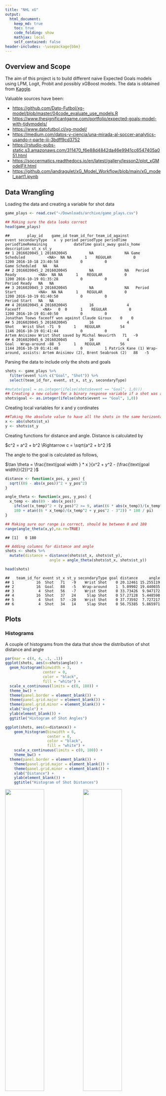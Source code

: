 ```yaml
---
title: "NHL xG"
output:
  html_document:
    keep_md: true
    toc: true
    code_folding: show
    mathjax: local
    self_contained: false
header-includes: -\usepackage{bbm}
---
```




## Overview and Scope

The aim of this project is to build different naive Expected Goals models using LPM, Logit, Probit and possibly xGBoost models. The data is obtained from [Kaggle](https://www.kaggle.com/datasets/martinellis/nhl-game-data).

Valuable sources have been: 

* https://github.com/Dato-Futbol/xg-model/blob/master/04code_evaluate_use_models.R
* https://www.thesignificantgame.com/portfolio/expected-goals-model-with-tidymodels/
* https://www.datofutbol.cl/xg-model/
* https://medium.com/datos-y-ciencia/una-mirada-al-soccer-analytics-usando-r-parte-iii-3bdff9cd3752
* https://rstudio-pubs-static.s3.amazonaws.com/311470_f6e88d4842da46e9941cc6547405a051.html
* https://soccermatics.readthedocs.io/en/latest/gallery/lesson2/plot_xGModelFit.html
* https://github.com/iandragulet/xG_Model_Workflow/blob/main/xG_model_part1.ipynb


## Data Wrangling

Loading the data and creating a variable for shot data 

```r
game_plays <- read.csv("~/Downloads/archive/game_plays.csv")

## Making sure the data looks correct
head(game_plays)
```

```
##        play_id    game_id team_id_for team_id_against          event secondaryType   x  y period periodType periodTime periodTimeRemaining            dateTime goals_away goals_home                                                                   description st_x st_y
## 1 2016020045_1 2016020045          NA              NA Game Scheduled          <NA>  NA NA      1    REGULAR          0                1200 2016-10-18 23:40:58          0          0                                                                Game Scheduled   NA   NA
## 2 2016020045_2 2016020045          NA              NA   Period Ready          <NA>  NA NA      1    REGULAR          0                1200 2016-10-19 01:35:28          0          0                                                                  Period Ready   NA   NA
## 3 2016020045_3 2016020045          NA              NA   Period Start          <NA>  NA NA      1    REGULAR          0                1200 2016-10-19 01:40:50          0          0                                                                  Period Start   NA   NA
## 4 2016020045_4 2016020045          16               4        Faceoff          <NA>   0  0      1    REGULAR          0                1200 2016-10-19 01:40:50          0          0                              Jonathan Toews faceoff won against Claude Giroux    0    0
## 5 2016020045_5 2016020045          16               4           Shot    Wrist Shot -71  9      1    REGULAR         54                1146 2016-10-19 01:41:44          0          0                            Artem Anisimov Wrist Shot saved by Michal Neuvirth   71   -9
## 6 2016020045_6 2016020045          16               4           Goal   Wrap-around -88  5      1    REGULAR         56                1144 2016-10-19 01:41:48          0          1 Patrick Kane (1) Wrap-around, assists: Artem Anisimov (2), Brent Seabrook (2)   88   -5
```

Parsing the data to include only the shots and goals

```r
shots <- game_plays %>%
  filter(event %in% c("Goal", "Shot")) %>%
  select(team_id_for, event, st_x, st_y, secondaryType)

#mutate(goal = as.integer(ifelse(shots$event == "Goal", 1,0)))
## Creating a new column for a binary response variable if a shot was a goal or not
shots$goal <- as.integer(ifelse(shots$event == "Goal", 1,0))
```

Creating local variables for x and y cordinates

```r
##Taking the absolute value to have all the shots in the same horizontal axis
x <- abs(shots$st_x)
y <- shots$st_y
```

Creating functions for distance and angle. Distance is calculated by 

$c^2 = a^2 + b^2 \Rightarrow c = \sqrt{a^2 + b^2 }$

The angle to the goal is calculated as follows, 

$\tan \theta = \frac{\text{goal width } * x }{x^2 + y^2 - (\frac{\text{goal width}}{2})^2 }$


```r
distance <- function(x_pos, y_pos) {
  sqrt((89 - abs(x_pos))^2 + y_pos^2)
}

angle_theta <- function(x_pos, y_pos) {
  x_temp <- abs(89 - abs(x_pos))
    ifelse((x_temp)^2 + (y_pos)^2 >= 9, atan((6 * abs(x_temp))/(x_temp^2 + y_pos^2 - 3^2)) * 180 / pi,
    180 + atan((6 * x_temp)/(x_temp^2 + y_pos^2 - 3^2)) * 180 / pi)
}

## Making sure our range is correct, should be between 0 and 180
range(angle_theta(x,y),na.rm=TRUE)
```

```
## [1]   0 180
```

```r
## Adding columns for distance and angle
shots <- shots %>%
  mutate(distance = distance(shots$st_x, shots$st_y),
                    angle = angle_theta(shots$st_x, shots$st_y))

head(shots)
```

```
##   team_id_for event st_x st_y secondaryType goal distance     angle
## 1          16  Shot   71   -9    Wrist Shot    0 20.12461 15.255119
## 2          16  Goal   88   -5   Wrap-around    1  5.09902 19.440035
## 3           4  Shot   56   -7    Wrist Shot    0 33.73426  9.947172
## 4          16  Shot   37   24     Slap Shot    0 57.27128  5.448598
## 5           4  Shot   57  -20    Wrist Shot    0 37.73592  7.727217
## 6           4  Shot   34   14     Slap Shot    0 56.75385  5.865971
```
## Plots

### Histograms

A couple of histograms from the data that show the distribution of shot distance and angle

```r
par(mar = c(4, 4, .1, .1))
ggplot(shots, aes(x=shots$angle)) +
  geom_histogram(binwidth = 3,
                 center = 0,
                 color = "black",
                 fill = "white") +
  scale_x_continuous(limits = c(0, 180)) +
  theme_bw() +
  theme(panel.border = element_blank()) + 
  theme(panel.grid.major = element_blank()) +
  theme(panel.grid.minor = element_blank()) + 
  xlab("Angle") + 
  ylab(element_blank()) + 
  ggtitle("Histogram of Shot Angles")

ggplot(shots, aes(x=distance)) +
    geom_histogram(binwidth = 6,
                   center = 0,
                   color = "black",
                   fill = "white") +
    scale_x_continuous(limits = c(0, 180)) +
    theme_bw() +
  theme(panel.border = element_blank()) + 
    theme(panel.grid.major = element_blank()) +
    theme(panel.grid.minor = element_blank()) + 
    xlab("Distance") + 
    ylab(element_blank()) + 
    ggtitle("Histogram of Shot Distances")
```

<img src="NHL_xG_files/figure-html/Histograms-1.png" width="50%" /><img src="NHL_xG_files/figure-html/Histograms-2.png" width="50%" />


### Probability of a Goal Given Distance or Angle

```r
bins_distance <- aggregate(shots,
                   by=list(cut(shots$distance, seq(0,100,10))),
                   mean)

bins_angle <- aggregate(shots,
                  by=list(cut(shots$angle, seq(0,180,10))),
                  mean)

## Changing the first column to numeric values so that ggplot geom_smooth works
bins_distance$Group.1 <- as.numeric(bins_distance$Group.1)
bins_angle$Group.1 <- as.numeric(bins_angle$Group.1)

angles <- as.character(seq(0, 180, 10))
distances <- as.character(seq(0, 90, 10))


ggplot(bins_distance, aes(x= bins_distance$Group.1, y =  bins_distance$goal)) +
                          geom_point() +
                          geom_line() +
                          theme_bw() + 
                          xlab("Distance to goal (Feet)") +
                          ylab("Probability of Goal") + 
                          scale_x_discrete(limits = distances)
                          
ggplot () + aes(x= bins_angle$Group.1, y =  bins_angle$goal) +
  geom_point() +
  geom_smooth(method=lm, se = F) + 
  theme_bw() +
  xlab("Angle to Goal") +
  ylab("Probability of Goal") + 
  ggtitle("Probability of Goal Given the Distance") +
  scale_x_discrete(limits = angles)
```

<img src="NHL_xG_files/figure-html/Bins-1.png" width="50%" /><img src="NHL_xG_files/figure-html/Bins-2.png" width="50%" />
Splitting the data into training set and test set 

```r
#train_test_split <- initial_split(data = shots, prop = 0.7)

#train_data <- train_test_split %>%
  #training()
#test_data <- train_test_split %>%
  #testing()
```


```r
LPM <- lm(goal ~ distance + angle, data = shots)
summary(LPM)
```

```
## 
## Call:
## lm(formula = goal ~ distance + angle, data = shots)
## 
## Residuals:
##      Min       1Q   Median       3Q      Max 
## -0.91707 -0.10938 -0.06293 -0.03941  1.01860 
## 
## Coefficients:
##               Estimate Std. Error t value Pr(>|t|)    
## (Intercept)  7.185e-02  1.214e-03   59.21   <2e-16 ***
## distance    -1.076e-03  2.244e-05  -47.96   <2e-16 ***
## angle        4.708e-03  4.078e-05  115.44   <2e-16 ***
## ---
## Signif. codes:  0 '***' 0.001 '**' 0.01 '*' 0.05 '.' 0.1 ' ' 1
## 
## Residual standard error: 0.2843 on 929479 degrees of freedom
##   (64674 observations deleted due to missingness)
## Multiple R-squared:  0.05005,	Adjusted R-squared:  0.05004 
## F-statistic: 2.448e+04 on 2 and 929479 DF,  p-value: < 2.2e-16
```

```r
LPM_distance <- as.numeric(LPM$coefficients["distance"])
LPM_angle <- as.numeric(LPM$coefficients["angle"])
LPM_intercept <- as.numeric(LPM$coefficients["(Intercept)"])
LPM_manual <- LPM_intercept + LPM_distance * shots$distance + LPM_angle * shots$angle

ggplot(data = LPM, mapping=aes(x=distance, y = goal)) +
  geom_point() + geom_smooth(method = "lm", se = F)
```

![](NHL_xG_files/figure-html/LPM-1.png)<!-- -->



```r
logit <- glm(goal ~ distance + angle,
             family = binomial(link = 'logit'),
             data = shots)

ggplot(logit, aes(x=distance, y =goal)) +
  geom_point() + geom_smooth(method = "glm", se = F)
```

![](NHL_xG_files/figure-html/unnamed-chunk-2-1.png)<!-- -->


```r
artificial_shots <- crossing(location_x = seq(30, 88, by = 1), location_y = seq(-37, 37, by = 1))

artificial_shots$distance <- distance(artificial_shots$location_x, artificial_shots$location_y)
artificial_shots$angle <- angle_theta(artificial_shots$location_x, artificial_shots$location_y)
artificial_shots$xg <- LPM_intercept + distance(artificial_shots$location_x,artificial_shots$location_y) * LPM_distance + angle_theta(artificial_shots$location_x, artificial_shots$location_y) * LPM_angle



geom_hockey(league = "NHL", rotation = 90, display_range = "ozone") +
  geom_point(aes(x = artificial_shots$location_y, y = artificial_shots$location_x, col = artificial_shots$xg, alpha = 1000)) +
  scale_color_gradient(low = "white", high ="red",
                       scales::rescale(c(0.9,0.1)))
```

![](NHL_xG_files/figure-html/unnamed-chunk-3-1.png)<!-- -->
















